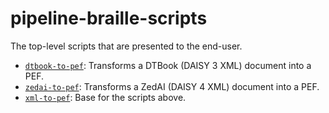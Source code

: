pipeline-braille-scripts
========================

The top-level scripts that are presented to the end-user.

- [`dtbook-to-pef`](dtbook-to-pef): Transforms a DTBook (DAISY 3 XML)
  document into a PEF.
- [`zedai-to-pef`](zedai-to-pef): Transforms a ZedAI (DAISY 4 XML)
  document into a PEF.
- [`xml-to-pef`](xml-to-pef): Base for the scripts above.
